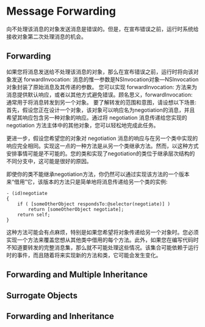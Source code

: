 # Message Forwarding

向不处理该消息的对象发送消息是错误的。但是，在宣布错误之前，运行时系统给接收对象第二次处理消息的机会。

## Forwarding

如果您将消息发送给不处理该消息的对象，那么在宣布错误之前，运行时将向该对象发送 forwardInvocation: 消息的惟一参数是NSInvocation对象—NSInvocation对象封装了原始消息及其传递的参数。
您可以实现 forwardInvocation: 方法来为消息提供默认响应，或者以其他方式避免错误。顾名思义，forwardInvocation: 通常用于将消息转发到另一个对象。
要了解转发的范围和意图，请设想以下场景:首先，假设您正在设计一个对象，该对象可以响应名为negotiation的消息，并且希望其响应包含另一种对象的响应。通过将 negotiation 消息传递给您实现的 negotiation 方法主体中的其他对象，您可以轻松地完成此任务。

更进一步，假设您希望您的对象对 negotiation 消息的响应与在另一个类中实现的响应完全相同。实现这一点的一种方法是从另一个类继承方法。然而，以这种方式安排事情可能是不可能的。您的类和实现了negotiation的类位于继承层次结构的不同分支中，这可能是很好的原因。

即使你的类不能继承negotiation方法，你仍然可以通过实现该方法的一个版本来“借用”它，该版本的方法只是简单地将消息传递给另一个类的实例:

```
- (id)negotiate
{
    if ( [someOtherObject respondsTo:@selector(negotiate)] )
        return [someOtherObject negotiate];
    return self;
}
```

这种方法可能会有点麻烦，特别是如果您希望将对象传递给另一个对象时。您必须实现一个方法来覆盖您想从其他类中借用的每个方法。此外，如果您在编写代码时不知道要转发的完整消息集，那么就不可能处理这些情况。该集合可能依赖于运行时的事件，而且随着将来实现新的方法和类，它可能会发生变化。



## Forwarding and Multiple Inheritance



## Surrogate Objects

##  Forwarding and Inheritance